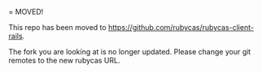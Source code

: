= MOVED!

This repo has been moved to https://github.com/rubycas/rubycas-client-rails. 

The fork you are looking at is no longer updated. Please change your git remotes to the new rubycas URL.